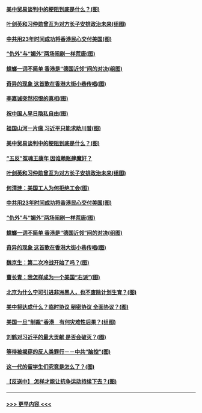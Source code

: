 #### [美中贸易谈判中的梗阻到底是什么？(图)](../pages/p4/907791.md?t=09190122) 
#### [叶剑英和习仲勋曾互为对方长子安排政治未来(组图)](../pages/p4/907786.md?t=09190122) 
#### [中共用23年时间成功将香港民心交付美国(图)](../pages/p4/907698.md?t=09190122) 
#### [“仇外”与“媚外”两场闹剧一样荒唐(图)](../pages/p4/907689.md?t=09190122) 
#### [蟑螂一词不简单 香港是“德国近邻”间的对决(组图)](../pages/p4/907618.md?t=09190122) 
#### [奇异的现象 这首歌在香港大街小巷传唱(图)](../pages/p4/907583.md?t=09190122) 
#### [李嘉诚突然招恨的真相(图)](../pages/p4/907799.md?t=09190122) 
#### [祝中国人早日隐私自由(图)](../pages/p4/907797.md?t=09190122) 
#### [祖国山河一片瘟 习近平只能求助川普(图)](../pages/p4/907796.md?t=09190122) 
#### [美中贸易谈判中的梗阻到底是什么？(图)](../pages/p4/907791.md?t=09190122) 
#### [“五反”冤魂王康年 因谁赖账肆魔奸？](../pages/p4/907787.md?t=09190122) 
#### [叶剑英和习仲勋曾互为对方长子安排政治未来(组图)](../pages/p4/907786.md?t=09190122) 
#### [何清涟：美国工人为何拒绝工会(图)](../pages/p4/907701.md?t=09190122) 
#### [中共用23年时间成功将香港民心交付美国(图)](../pages/p4/907698.md?t=09190122) 
#### [“仇外”与“媚外”两场闹剧一样荒唐(图)](../pages/p4/907689.md?t=09190122) 
#### [蟑螂一词不简单 香港是“德国近邻”间的对决(组图)](../pages/p4/907618.md?t=09190122) 
#### [奇异的现象 这首歌在香港大街小巷传唱(图)](../pages/p4/907583.md?t=09190122) 
#### [魏京生：第二次冷战开始了吗？(图)](../pages/p4/907581.md?t=09190122) 
#### [曹长青：我怎样成为一个美国“右派”(图)](../pages/p4/907580.md?t=09190122) 
#### [北京为什么宁可引进非洲黑人，也不废除计划生育？(图)](../pages/p4/907577.md?t=09190122) 
#### [美中将达成什么？临时协议 秘密协议 全面协议？(图)](../pages/p4/907576.md?t=09190122) 
#### [美国一旦“制裁”香港　有何灾难性后果？(组图)](../pages/p4/907575.md?t=09190122) 
#### [刘鹤对习近平的最大贡献 是否会破灭？(图)](../pages/p4/907509.md?t=09190122) 
#### [等待被揭穿的反人类罪行－－中共“脑控”(图)](../pages/p4/907167.md?t=09190122) 
#### [这一代的留学生们究竟是怎么了？(图)](../pages/p4/907473.md?t=09190122) 
#### [【反送中】 怎样才能让抗争运动持续下去？(图)](../pages/p4/907466.md?t=09190122) 

----
#### [ >>> 更早内容 <<< ](../indexes/p4-earlier.md)
